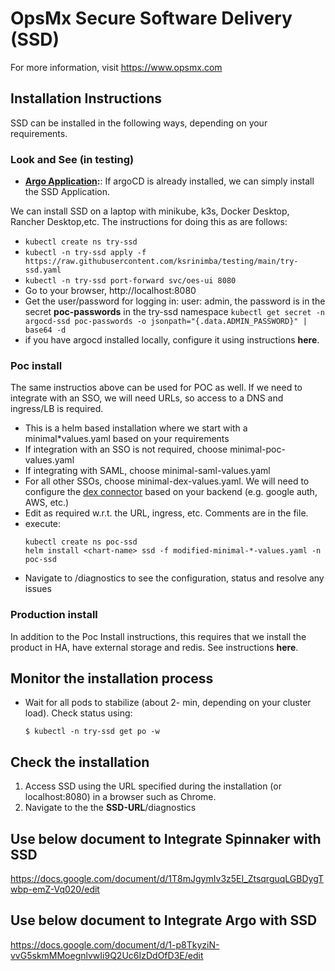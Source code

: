 # OpsMx Secure Software Delivery (SSD)
For more information, visit https://www.opsmx.com

## Installation Instructions
SSD can be installed in the following ways, depending on your requirements.

### Look and See (in testing)
- __[Argo Application](argo-install/README.md):__: If argoCD is already installed, we can simply install the SSD Application.

We can install SSD on a laptop with minikube, k3s, Docker Desktop, Rancher Desktop,etc.
The instructions for doing this as are follows:
- ```kubectl create ns try-ssd```
- ```kubectl -n try-ssd apply -f https://raw.githubusercontent.com/ksrinimba/testing/main/try-ssd.yaml```
- ```kubectl -n try-ssd port-forward svc/oes-ui 8080```
- Go to your browser, http://localhost:8080
- Get the user/password for logging in: user: admin, the password is in the secret **poc-passwords** in the try-ssd namespace
  ```kubectl get secret -n argocd-ssd poc-passwords -o jsonpath="{.data.ADMIN_PASSWORD}" | base64 -d```
- if you have argocd installed locally, configure it using instructions **here**.

### Poc install
The same instructios above can be used for POC as well. If we need to integrate with an SSO, we will need URLs, so access to a DNS and ingress/LB is required.
- This is a helm based installation where we start with a minimal*values.yaml based on your requirements
- If integration with an SSO is not required, choose minimal-poc-values.yaml
- If integrating with SAML, choose minimal-saml-values.yaml
- For all other SSOs, choose minimal-dex-values.yaml. We will need to configure the [dex connector](https://dexidp.io/docs/connectors/) based on your backend (e.g. google auth, AWS, etc.)
- Edit as required w.r.t. the URL, ingress, etc. Comments are in the file.
- execute:
  ```
  kubectl create ns poc-ssd
  helm install <chart-name> ssd -f modified-minimal-*-values.yaml -n poc-ssd
  ```
- Navigate to <your base URL>/diagnostics to see the configuration, status and resolve any issues

### Production install
In addition to the Poc Install instructions, this requires that we install the product in HA, have external storage and redis. See instructions **here**.


## Monitor the installation process
- Wait for all pods to stabilize (about 2- min, depending on your cluster load). Check status using:

    ```console
    $ kubectl -n try-ssd get po -w
    ```

## Check the installation
1. Access SSD using the URL specified during the installation (or localhost:8080) in a browser such as Chrome.
2. Navigate to the the **SSD-URL**/diagnostics

## Use below document to Integrate Spinnaker with SSD

 https://docs.google.com/document/d/1T8mJgymIv3z5EI_ZtsqrguqLGBDygTwbp-emZ-Vq020/edit

## Use below document to Integrate Argo with SSD

 https://docs.google.com/document/d/1-p8TkyziN-vvG5skmMMoegnlvwIi9Q2Uc6IzDdOfD3E/edit
